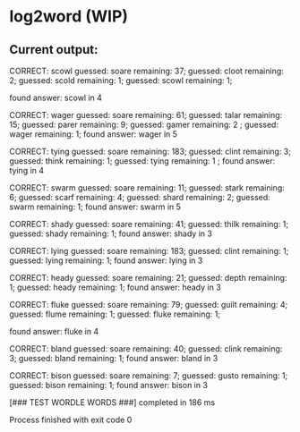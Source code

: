 # log2word (WIP)

## Current output:

CORRECT: scowl
guessed: soare remaining: 37;  guessed: cloot remaining: 2;  guessed: scold remaining: 1;  guessed: scowl remaining: 1;

found answer: scowl in 4

CORRECT: wager
guessed: soare remaining: 61;  guessed: talar remaining: 15;  guessed: parer remaining: 9;  guessed: gamer remaining: 2
;  guessed: wager remaining: 1;
found answer: wager in 5

CORRECT: tying
guessed: soare remaining: 183;  guessed: clint remaining: 3;  guessed: think remaining: 1;  guessed: tying remaining: 1
;
found answer: tying in 4

CORRECT: swarm
guessed: soare remaining: 11;  guessed: stark remaining: 6;  guessed: scarf remaining: 4;  guessed: shard remaining: 2;
guessed: swarm remaining: 1;
found answer: swarm in 5

CORRECT: shady
guessed: soare remaining: 41;  guessed: thilk remaining: 1;  guessed: shady remaining: 1;
found answer: shady in 3

CORRECT: lying
guessed: soare remaining: 183;  guessed: clint remaining: 1;  guessed: lying remaining: 1;
found answer: lying in 3

CORRECT: heady
guessed: soare remaining: 21;  guessed: depth remaining: 1;  guessed: heady remaining: 1;
found answer: heady in 3

CORRECT: fluke
guessed: soare remaining: 79;  guessed: guilt remaining: 4;  guessed: flume remaining: 1;  guessed: fluke remaining: 1;

found answer: fluke in 4

CORRECT: bland
guessed: soare remaining: 40;  guessed: clink remaining: 3;  guessed: bland remaining: 1;
found answer: bland in 3

CORRECT: bison
guessed: soare remaining: 7;  guessed: gusto remaining: 1;  guessed: bison remaining: 1;
found answer: bison in 3

[### TEST WORDLE WORDS ###] completed in 186 ms

Process finished with exit code 0
